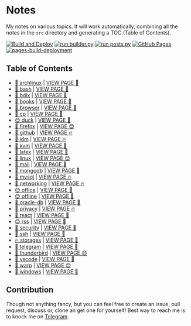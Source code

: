 # Notes

My notes on various topics. It will work automatically, combining all the notes in the `src` directory and generating a TOC (Table of Contents).

[![Build and Deploy](https://github.com/SharafatKarim/notes/actions/workflows/action.yml/badge.svg)](https://github.com/SharafatKarim/notes/actions/workflows/action.yml)
[![run builder.py](https://github.com/SharafatKarim/notes/actions/workflows/action.yml/badge.svg)](https://github.com/SharafatKarim/notes/actions/workflows/action.yml)
[![run posts.py](https://github.com/SharafatKarim/notes/actions/workflows/posts.yml/badge.svg)](https://github.com/SharafatKarim/notes/actions/workflows/posts.yml)
[![GitHub Pages](https://github.com/SharafatKarim/notes/actions/workflows/gh-pages.yml/badge.svg)](https://github.com/SharafatKarim/notes/actions/workflows/gh-pages.yml)
[![pages-build-deployment](https://github.com/SharafatKarim/notes/actions/workflows/pages/pages-build-deployment/badge.svg)](https://github.com/SharafatKarim/notes/actions/workflows/pages/pages-build-deployment)


## Table of Contents

- [👾 archlinux](src/archlinux.md) | <a href='https://sharafat.is-a.dev/notes/archlinux' target='_blank'>VIEW PAGE 🍕</a>
- [🚀 bash](src/bash.md) | <a href='https://sharafat.is-a.dev/notes/bash' target='_blank'>VIEW PAGE 🎸</a>
- [🌈 bdix](src/bdix.md) | <a href='https://sharafat.is-a.dev/notes/bdix' target='_blank'>VIEW PAGE 🤖</a>
- [👾 books](src/books.md) | <a href='https://sharafat.is-a.dev/notes/books' target='_blank'>VIEW PAGE 🎸</a>
- [🎸 browser](src/browser.md) | <a href='https://sharafat.is-a.dev/notes/browser' target='_blank'>VIEW PAGE 🌈</a>
- [🎉 cp](src/cp.md) | <a href='https://sharafat.is-a.dev/notes/cp' target='_blank'>VIEW PAGE 🤖</a>
- [😊 duck](src/duck.md) | <a href='https://sharafat.is-a.dev/notes/duck' target='_blank'>VIEW PAGE 🎸</a>
- [🌟 firefox](src/firefox.md) | <a href='https://sharafat.is-a.dev/notes/firefox' target='_blank'>VIEW PAGE 😊</a>
- [🍕 github](src/github.md) | <a href='https://sharafat.is-a.dev/notes/github' target='_blank'>VIEW PAGE 🔥</a>
- [🌟 idm](src/idm.md) | <a href='https://sharafat.is-a.dev/notes/idm' target='_blank'>VIEW PAGE 🔥</a>
- [🤖 kvm](src/kvm.md) | <a href='https://sharafat.is-a.dev/notes/kvm' target='_blank'>VIEW PAGE 🎉</a>
- [🚀 latex](src/latex.md) | <a href='https://sharafat.is-a.dev/notes/latex' target='_blank'>VIEW PAGE 🌈</a>
- [🎉 linux](src/linux.md) | <a href='https://sharafat.is-a.dev/notes/linux' target='_blank'>VIEW PAGE 😊</a>
- [👾 mail](src/mail.md) | <a href='https://sharafat.is-a.dev/notes/mail' target='_blank'>VIEW PAGE 🎉</a>
- [👾 mongodb](src/mongodb.md) | <a href='https://sharafat.is-a.dev/notes/mongodb' target='_blank'>VIEW PAGE 🌈</a>
- [🎸 mysql](src/mysql.md) | <a href='https://sharafat.is-a.dev/notes/mysql' target='_blank'>VIEW PAGE 🔥</a>
- [🌟 networking](src/networking.md) | <a href='https://sharafat.is-a.dev/notes/networking' target='_blank'>VIEW PAGE 🔥</a>
- [😊 office](src/office.md) | <a href='https://sharafat.is-a.dev/notes/office' target='_blank'>VIEW PAGE 🍕</a>
- [😊 offline](src/offline.md) | <a href='https://sharafat.is-a.dev/notes/offline' target='_blank'>VIEW PAGE 🍕</a>
- [👾 oracle-db](src/oracle-db.md) | <a href='https://sharafat.is-a.dev/notes/oracle-db' target='_blank'>VIEW PAGE 👾</a>
- [👾 privacy](src/privacy.md) | <a href='https://sharafat.is-a.dev/notes/privacy' target='_blank'>VIEW PAGE 🔥</a>
- [🌈 react](src/react.md) | <a href='https://sharafat.is-a.dev/notes/react' target='_blank'>VIEW PAGE 🤖</a>
- [😊 rss](src/rss.md) | <a href='https://sharafat.is-a.dev/notes/rss' target='_blank'>VIEW PAGE 🚀</a>
- [🌈 security](src/security.md) | <a href='https://sharafat.is-a.dev/notes/security' target='_blank'>VIEW PAGE 🍕</a>
- [🚀 ssh](src/ssh.md) | <a href='https://sharafat.is-a.dev/notes/ssh' target='_blank'>VIEW PAGE 🎸</a>
- [🔥 storages](src/storages.md) | <a href='https://sharafat.is-a.dev/notes/storages' target='_blank'>VIEW PAGE 🌈</a>
- [🤖 telegram](src/telegram.md) | <a href='https://sharafat.is-a.dev/notes/telegram' target='_blank'>VIEW PAGE 🎉</a>
- [🎉 thunderbird](src/thunderbird.md) | <a href='https://sharafat.is-a.dev/notes/thunderbird' target='_blank'>VIEW PAGE 😊</a>
- [🚀 vscode](src/vscode.md) | <a href='https://sharafat.is-a.dev/notes/vscode' target='_blank'>VIEW PAGE 👾</a>
- [🌈 warp](src/warp.md) | <a href='https://sharafat.is-a.dev/notes/warp' target='_blank'>VIEW PAGE 😊</a>
- [🎉 windows](src/windows.md) | <a href='https://sharafat.is-a.dev/notes/windows' target='_blank'>VIEW PAGE 🚀</a>

## Contribution

Though not anything fancy, but you can feel free to create an issue, pull request, discuss or, clone an get one for yourself!
Best way to reach me is to knock me on [Telegram](https://t.me/SharafatKarim).

